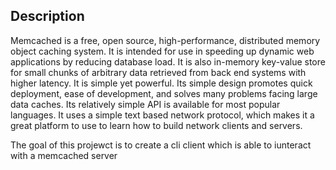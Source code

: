 ## Description

Memcached is a free, open source, high-performance, distributed memory object caching system. It is intended for use in speeding up dynamic web applications by reducing database load. 
It is also in-memory key-value store for small chunks of arbitrary data retrieved from back end systems with higher latency. It is simple yet powerful.
Its simple design promotes quick deployment, ease of development, and solves many problems facing large data caches. Its relatively simple API is available for most popular languages.
It uses a simple text based network protocol, which makes it a great platform to use to learn how to build network clients and servers.

The goal of this projewct is to create a cli client which is able to iunteract with a memcached server
